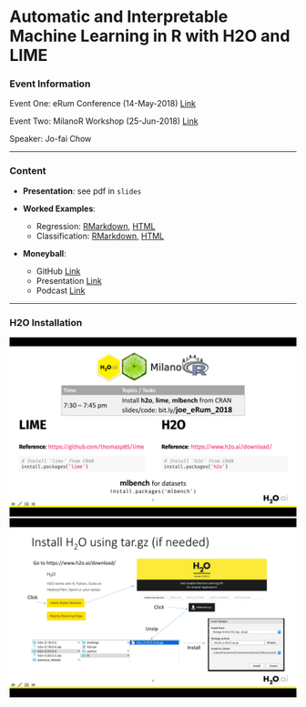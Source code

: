 # Automatic and Interpretable Machine Learning in R with H2O and LIME


### Event Information

Event One: eRum Conference (14-May-2018) [Link](http://2018.erum.io/#schedule)

Event Two: MilanoR Workshop (25-Jun-2018) [Link](https://www.meetup.com/R-Lab-Milano/events/251371339/)

Speaker: Jo-fai Chow

---

### Content

- **Presentation**: see pdf in `slides`

- **Worked Examples**:
    - Regression: [RMarkdown](https://github.com/woobe/eRum_2018/blob/master/examples/regression_boston.Rmd), [HTML](https://nbviewer.jupyter.org/github/woobe/eRum_2018/blob/master/examples/regression_boston.html)
    - Classification: [RMarkdown](https://github.com/woobe/eRum_2018/blob/master/examples/classification_diabetes.Rmd), [HTML](https://nbviewer.jupyter.org/github/woobe/eRum_2018/blob/master/examples/classification_diabetes.html)

- **Moneyball**:
    - GitHub [Link](https://github.com/woobe/moneyball)
    - Presentation [Link](https://www.slideshare.net/0xdata/making-multimilliondollar-baseball-decisions-with-h2o-automl-lime-and-shiny-102626887)
    - Podcast [Link](http://www.ibmbigdatahub.com/podcast/making-data-simple-hit-home-run-using-ai-machine-learning)


---

### H2O Installation

![h2o_install_01](/screenshots/install_01.png)
![h2o_install_01](/screenshots/install_02.png)

